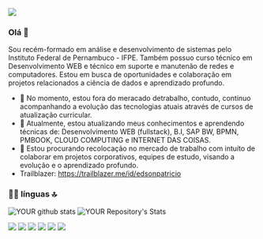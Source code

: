 <img src="https://avatars.githubusercontent.com/u/7808409?s=60&v=4">

### Olá 👋
Sou recém-formado em análise e desenvolvimento de sistemas pelo Instituto Federal de Pernambuco - IFPE. Também possuo curso técnico em Desenvolvimento WEB e técnico em suporte e manutenão de redes e computadores. Estou em busca de oportunidades e colaboração em projetos relacionados a ciência de dados e aprendizado profundo.
- 🔭 No momento, estou fora do meracado detrabalho, contudo, continuo acompanhando a evolução das tecnologias atuais através de cursos de atualização curricular.
- 🌱 Atualmente, estou atualizando meus conhecimentos e aprendendo técnicas de: Desenvolvimento WEB (fullstack), B.I, SAP BW, BPMN, PMBOOK, CLOUD COMPUTING e INTERNET DAS COISAS.
- 🤝 Estou procurando recolocação no mercado de trabalho com intuíto de colaborar em projetos corporativos, equipes de estudo, visando a evolução e o aprendizado profundo.
- Trailblazer: https://trailblazer.me/id/edsonpatricio

### 👩‍💻 línguas 🔝
![YOUR github stats](https://github-readme-stats.vercel.app/api?username=edsonpatriccio&theme=blue-green)
![YOUR Repository's Stats](https://github-readme-stats.vercel.app/api/top-langs/?username=edsonpatriccio&theme=blue-green)

[<img src="https://img.shields.io/badge/twitter-%231DA1F2.svg?&style=for-the-badge&logo=twitter&logoColor=white" />](https://twitter.com/#) [<img src="https://img.shields.io/badge/medium-%2312100E.svg?&style=for-the-badge&logo=medium&logoColor=white" />](https://medium.com/#)  [<img src="https://img.shields.io/badge/linkedin-%230077B5.svg?&style=for-the-badge&logo=linkedin&logoColor=white" />](https://www.linkedin.com/in/edsonpatriccio/) [<img src = "https://img.shields.io/badge/instagram-%23E4405F.svg?&style=for-the-badge&logo=instagram&logoColor=white" />](https://www.instagram.com/#/) [<img src = "https://img.shields.io/badge/facebook-%231877F2.svg?&style=for-the-badge&logo=facebook&logoColor=white" />](https://www.facebook.com/#) [<img src = "https://img.shields.io/badge/Gmail-D14836?style=for-the-badge&logo=gmail&logoColor=white" >](https://accounts.google.com/signin/#)
